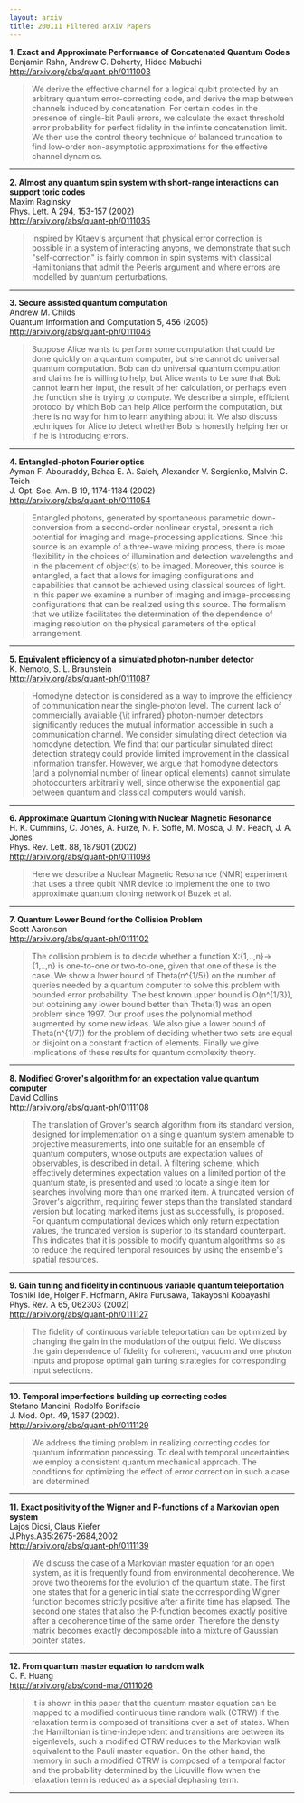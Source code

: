 ```yaml
---
layout: arxiv
title: 200111 Filtered arXiv Papers
---
```


**1.    Exact and Approximate Performance of Concatenated Quantum Codes**  
Benjamin Rahn, Andrew C. Doherty, Hideo Mabuchi  
http://arxiv.org/abs/quant-ph/0111003  
<blockquote>
<p>
We derive the effective channel for a logical qubit protected by an arbitrary quantum error-correcting code, and derive the map between channels induced by concatenation. For certain codes in the presence of single-bit Pauli errors, we calculate the exact threshold error probability for perfect fidelity in the infinite concatenation limit. We then use the control theory technique of balanced truncation to find low-order non-asymptotic approximations for the effective channel dynamics.
</p>
</blockquote>

------

**2.    Almost any quantum spin system with short-range interactions can support toric codes**  
Maxim Raginsky  
Phys. Lett. A 294, 153-157 (2002)  
http://arxiv.org/abs/quant-ph/0111035  
<blockquote>
<p>
Inspired by Kitaev's argument that physical error correction is possible in a system of interacting anyons, we demonstrate that such "self-correction" is fairly common in spin systems with classical Hamiltonians that admit the Peierls argument and where errors are modelled by quantum perturbations.
</p>
</blockquote>

------

**3.    Secure assisted quantum computation**  
Andrew M. Childs  
Quantum Information and Computation 5, 456 (2005)  
http://arxiv.org/abs/quant-ph/0111046  
<blockquote>
<p>
Suppose Alice wants to perform some computation that could be done quickly on a quantum computer, but she cannot do universal quantum computation. Bob can do universal quantum computation and claims he is willing to help, but Alice wants to be sure that Bob cannot learn her input, the result of her calculation, or perhaps even the function she is trying to compute. We describe a simple, efficient protocol by which Bob can help Alice perform the computation, but there is no way for him to learn anything about it. We also discuss techniques for Alice to detect whether Bob is honestly helping her or if he is introducing errors.
</p>
</blockquote>

------

**4.    Entangled-photon Fourier optics**  
Ayman F. Abouraddy, Bahaa E. A. Saleh, Alexander V. Sergienko, Malvin C. Teich  
J. Opt. Soc. Am. B 19, 1174-1184 (2002)  
http://arxiv.org/abs/quant-ph/0111054  
<blockquote>
<p>
Entangled photons, generated by spontaneous parametric down-conversion from a second-order nonlinear crystal, present a rich potential for imaging and image-processing applications. Since this source is an example of a three-wave mixing process, there is more flexibility in the choices of illumination and detection wavelengths and in the placement of object(s) to be imaged. Moreover, this source is entangled, a fact that allows for imaging configurations and capabilities that cannot be achieved using classical sources of light. In this paper we examine a number of imaging and image-processing configurations that can be realized using this source. The formalism that we utilize facilitates the determination of the dependence of imaging resolution on the physical parameters of the optical arrangement.
</p>
</blockquote>

------

**5.    Equivalent efficiency of a simulated photon-number detector**  
K. Nemoto, S. L. Braunstein  
http://arxiv.org/abs/quant-ph/0111087  
<blockquote>
<p>
Homodyne detection is considered as a way to improve the efficiency of communication near the single-photon level. The current lack of commercially available {\it infrared} photon-number detectors significantly reduces the mutual information accessible in such a communication channel. We consider simulating direct detection via homodyne detection. We find that our particular simulated direct detection strategy could provide limited improvement in the classical information transfer. However, we argue that homodyne detectors (and a polynomial number of linear optical elements) cannot simulate photocounters arbitrarily well, since otherwise the exponential gap between quantum and classical computers would vanish.
</p>
</blockquote>

------

**6.    Approximate Quantum Cloning with Nuclear Magnetic Resonance**  
H. K. Cummins, C. Jones, A. Furze, N. F. Soffe, M. Mosca, J. M. Peach, J. A. Jones  
Phys. Rev. Lett. 88, 187901 (2002)  
http://arxiv.org/abs/quant-ph/0111098  
<blockquote>
<p>
Here we describe a Nuclear Magnetic Resonance (NMR) experiment that uses a three qubit NMR device to implement the one to two approximate quantum cloning network of Buzek et al.
</p>
</blockquote>

------

**7.    Quantum Lower Bound for the Collision Problem**  
Scott Aaronson  
http://arxiv.org/abs/quant-ph/0111102  
<blockquote>
<p>
The collision problem is to decide whether a function X:{1,..,n}->{1,..,n} is one-to-one or two-to-one, given that one of these is the case. We show a lower bound of Theta(n^{1/5}) on the number of queries needed by a quantum computer to solve this problem with bounded error probability. The best known upper bound is O(n^{1/3}), but obtaining any lower bound better than Theta(1) was an open problem since 1997. Our proof uses the polynomial method augmented by some new ideas. We also give a lower bound of Theta(n^{1/7}) for the problem of deciding whether two sets are equal or disjoint on a constant fraction of elements. Finally we give implications of these results for quantum complexity theory.
</p>
</blockquote>

------

**8.    Modified Grover's algorithm for an expectation value quantum computer**  
David Collins  
http://arxiv.org/abs/quant-ph/0111108  
<blockquote>
<p>
The translation of Grover's search algorithm from its standard version, designed for implementation on a single quantum system amenable to projective measurements, into one suitable for an ensemble of quantum computers, whose outputs are expectation values of observables, is described in detail. A filtering scheme, which effectively determines expectation values on a limited portion of the quantum state, is presented and used to locate a single item for searches involving more than one marked item. A truncated version of Grover's algorithm, requiring fewer steps than the translated standard version but locating marked items just as successfully, is proposed. For quantum computational devices which only return expectation values, the truncated version is superior to its standard counterpart. This indicates that it is possible to modify quantum algorithms so as to reduce the required temporal resources by using the ensemble's spatial resources.
</p>
</blockquote>

------

**9.    Gain tuning and fidelity in continuous variable quantum teleportation**  
Toshiki Ide, Holger F. Hofmann, Akira Furusawa, Takayoshi Kobayashi  
Phys. Rev. A 65, 062303 (2002)  
http://arxiv.org/abs/quant-ph/0111127  
<blockquote>
<p>
The fidelity of continuous variable teleportation can be optimized by changing the gain in the modulation of the output field. We discuss the gain dependence of fidelity for coherent, vacuum and one photon inputs and propose optimal gain tuning strategies for corresponding input selections.
</p>
</blockquote>

------

**10.    Temporal imperfections building up correcting codes**  
Stefano Mancini, Rodolfo Bonifacio  
J. Mod. Opt. 49, 1587 (2002).  
http://arxiv.org/abs/quant-ph/0111129  
<blockquote>
<p>
We address the timing problem in realizing correcting codes for quantum information processing. To deal with temporal uncertainties we employ a consistent quantum mechanical approach. The conditions for optimizing the effect of error correction in such a case are determined.
</p>
</blockquote>

------

**11.    Exact positivity of the Wigner and P-functions of a Markovian open system**  
Lajos Diosi, Claus Kiefer  
J.Phys.A35:2675-2684,2002  
http://arxiv.org/abs/quant-ph/0111139  
<blockquote>
<p>
We discuss the case of a Markovian master equation for an open system, as it is frequently found from environmental decoherence. We prove two theorems for the evolution of the quantum state. The first one states that for a generic initial state the corresponding Wigner function becomes strictly positive after a finite time has elapsed. The second one states that also the P-function becomes exactly positive after a decoherence time of the same order. Therefore the density matrix becomes exactly decomposable into a mixture of Gaussian pointer states.
</p>
</blockquote>

------

**12.    From quantum master equation to random walk**  
C. F. Huang  
http://arxiv.org/abs/cond-mat/0111026  
<blockquote>
<p>
It is shown in this paper that the quantum master equation can be mapped to a modified continuous time random walk (CTRW) if the relaxation term is composed of transitions over a set of states. When the Hamiltonian is time-independent and transitions are between its eigenlevels, such a modified CTRW reduces to the Markovian walk equivalent to the Pauli master equation. On the other hand, the memory in such a modified CTRW is composed of a temporal factor and the probability determined by the Liouville flow when the relaxation term is reduced as a special dephasing term.
</p>
</blockquote>

------


